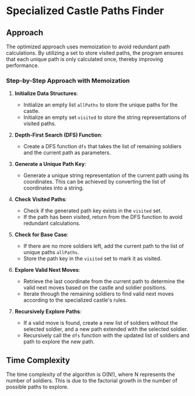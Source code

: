 # Specialized Castle Paths Finder

## Approach

The optimized approach uses memoization to avoid redundant path calculations. By utilizing a set to store visited paths, the program ensures that each unique path is only calculated once, thereby improving performance.

### Step-by-Step Approach with Memoization

1. **Initialize Data Structures**:
   - Initialize an empty list `allPaths` to store the unique paths for the castle.
   - Initialize an empty set `visited` to store the string representations of visited paths.

2. **Depth-First Search (DFS) Function**:
   - Create a DFS function `dfs` that takes the list of remaining soldiers and the current path as parameters.

3. **Generate a Unique Path Key**:
   - Generate a unique string representation of the current path using its coordinates. This can be achieved by converting the list of coordinates into a string.

4. **Check Visited Paths**:
   - Check if the generated path key exists in the `visited` set.
   - If the path has been visited, return from the DFS function to avoid redundant calculations.

5. **Check for Base Case**:
   - If there are no more soldiers left, add the current path to the list of unique paths `allPaths`.
   - Store the path key in the `visited` set to mark it as visited.

6. **Explore Valid Next Moves**:
   - Retrieve the last coordinate from the current path to determine the valid next moves based on the castle and soldier positions.
   - Iterate through the remaining soldiers to find valid next moves according to the specialized castle's rules.

7. **Recursively Explore Paths**:
   - If a valid move is found, create a new list of soldiers without the selected soldier, and a new path extended with the selected soldier.
   - Recursively call the `dfs` function with the updated list of soldiers and path to explore the new path.


## Time Complexity
The time complexity of the algorithm is O(N!), where N represents the number of soldiers. This is due to the factorial growth in the number of possible paths to explore.




